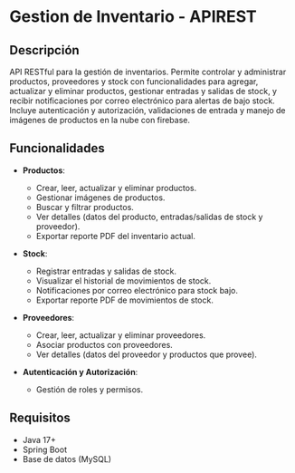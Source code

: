 # Gestion de Inventario - APIREST

## Descripción

API RESTful para la gestión de inventarios. Permite controlar y administrar productos, proveedores y stock con funcionalidades para agregar, actualizar y eliminar productos, gestionar entradas y salidas de stock, y recibir notificaciones por correo electrónico para alertas de bajo stock. Incluye autenticación y autorización, validaciones de entrada y manejo de imágenes de productos en la nube con firebase.

## Funcionalidades

- **Productos**:
  - Crear, leer, actualizar y eliminar productos.
  - Gestionar imágenes de productos.
  - Buscar y filtrar productos.
  - Ver detalles (datos del producto, entradas/salidas de stock y proveedor).
  - Exportar reporte PDF del inventario actual.

- **Stock**:
  - Registrar entradas y salidas de stock.
  - Visualizar el historial de movimientos de stock.
  - Notificaciones por correo electrónico para stock bajo.
  - Exportar reporte PDF de movimientos de stock.

- **Proveedores**:
  - Crear, leer, actualizar y eliminar proveedores.
  - Asociar productos con proveedores.
  - Ver detalles (datos del proveedor y productos que provee).

- **Autenticación y Autorización**:
  - Gestión de roles y permisos.

## Requisitos

- Java 17+
- Spring Boot
- Base de datos (MySQL)
